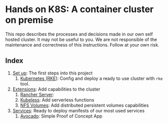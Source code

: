 # Hands on K8S: A container cluster on premise

This repo describes the processes and decisions made in our own self hosted cluster. It may not be useful to you. We are not responsible of the maintenance and correctness of this instructions. Follow at your own risk.

## Index

1. [Set up](/setup): The first steps into this project
   1. [Kubernetes (RKE)](/setup/rke): Config and deploy a ready to use cluster with `rke` tool.
1. [Extensions](/extensions): Add capabilities to the cluster
   1. [Rancher Server](/setup/rke):
   1. [Kubeless](/extensions/kubeless): Add serverless functions
   1. [NFS Volumes](/extensions/nfs-volumes): Add distributed persistent volumes capabilities
1. [Services](/setup/rke): Ready to deploy manifests of our most used services
   1. [Avocado](/avocado): Simple Proof of Concept App
